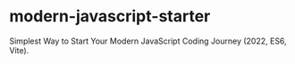 # modern-javascript-starter
Simplest Way to Start Your Modern JavaScript Coding Journey (2022, ES6, Vite).
